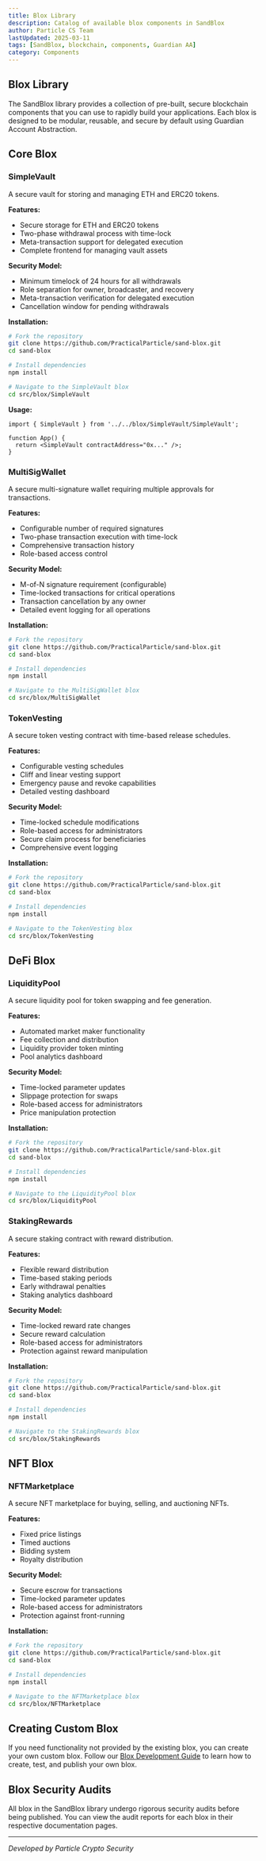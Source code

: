 ```yaml
---
title: Blox Library
description: Catalog of available blox components in SandBlox
author: Particle CS Team
lastUpdated: 2025-03-11
tags: [SandBlox, blockchain, components, Guardian AA]
category: Components
---
```


## Blox Library

The SandBlox library provides a collection of pre-built, secure blockchain components that you can use to rapidly build your applications. Each blox is designed to be modular, reusable, and secure by default using Guardian Account Abstraction.

## Core Blox

### SimpleVault

A secure vault for storing and managing ETH and ERC20 tokens.

**Features:**
- Secure storage for ETH and ERC20 tokens
- Two-phase withdrawal process with time-lock
- Meta-transaction support for delegated execution
- Complete frontend for managing vault assets

**Security Model:**
- Minimum timelock of 24 hours for all withdrawals
- Role separation for owner, broadcaster, and recovery
- Meta-transaction verification for delegated execution
- Cancellation window for pending withdrawals

**Installation:**
```bash
# Fork the repository
git clone https://github.com/PracticalParticle/sand-blox.git
cd sand-blox

# Install dependencies
npm install

# Navigate to the SimpleVault blox
cd src/blox/SimpleVault
```

**Usage:**
```tsx
import { SimpleVault } from '../../blox/SimpleVault/SimpleVault';

function App() {
  return <SimpleVault contractAddress="0x..." />;
}
```

### MultiSigWallet

A secure multi-signature wallet requiring multiple approvals for transactions.

**Features:**
- Configurable number of required signatures
- Two-phase transaction execution with time-lock
- Comprehensive transaction history
- Role-based access control

**Security Model:**
- M-of-N signature requirement (configurable)
- Time-locked transactions for critical operations
- Transaction cancellation by any owner
- Detailed event logging for all operations

**Installation:**
```bash
# Fork the repository
git clone https://github.com/PracticalParticle/sand-blox.git
cd sand-blox

# Install dependencies
npm install

# Navigate to the MultiSigWallet blox
cd src/blox/MultiSigWallet
```

### TokenVesting

A secure token vesting contract with time-based release schedules.

**Features:**
- Configurable vesting schedules
- Cliff and linear vesting support
- Emergency pause and revoke capabilities
- Detailed vesting dashboard

**Security Model:**
- Time-locked schedule modifications
- Role-based access for administrators
- Secure claim process for beneficiaries
- Comprehensive event logging

**Installation:**
```bash
# Fork the repository
git clone https://github.com/PracticalParticle/sand-blox.git
cd sand-blox

# Install dependencies
npm install

# Navigate to the TokenVesting blox
cd src/blox/TokenVesting
```

## DeFi Blox

### LiquidityPool

A secure liquidity pool for token swapping and fee generation.

**Features:**
- Automated market maker functionality
- Fee collection and distribution
- Liquidity provider token minting
- Pool analytics dashboard

**Security Model:**
- Time-locked parameter updates
- Slippage protection for swaps
- Role-based access for administrators
- Price manipulation protection

**Installation:**
```bash
# Fork the repository
git clone https://github.com/PracticalParticle/sand-blox.git
cd sand-blox

# Install dependencies
npm install

# Navigate to the LiquidityPool blox
cd src/blox/LiquidityPool
```

### StakingRewards

A secure staking contract with reward distribution.

**Features:**
- Flexible reward distribution
- Time-based staking periods
- Early withdrawal penalties
- Staking analytics dashboard

**Security Model:**
- Time-locked reward rate changes
- Secure reward calculation
- Role-based access for administrators
- Protection against reward manipulation

**Installation:**
```bash
# Fork the repository
git clone https://github.com/PracticalParticle/sand-blox.git
cd sand-blox

# Install dependencies
npm install

# Navigate to the StakingRewards blox
cd src/blox/StakingRewards
```

## NFT Blox

### NFTMarketplace

A secure NFT marketplace for buying, selling, and auctioning NFTs.

**Features:**
- Fixed price listings
- Timed auctions
- Bidding system
- Royalty distribution

**Security Model:**
- Secure escrow for transactions
- Time-locked parameter updates
- Role-based access for administrators
- Protection against front-running

**Installation:**
```bash
# Fork the repository
git clone https://github.com/PracticalParticle/sand-blox.git
cd sand-blox

# Install dependencies
npm install

# Navigate to the NFTMarketplace blox
cd src/blox/NFTMarketplace
```

## Creating Custom Blox

If you need functionality not provided by the existing blox, you can create your own custom blox. Follow our [Blox Development Guide](/docs/blox-development) to learn how to create, test, and publish your own blox.

## Blox Security Audits

All blox in the SandBlox library undergo rigorous security audits before being published. You can view the audit reports for each blox in their respective documentation pages.

---

*Developed by Particle Crypto Security* 